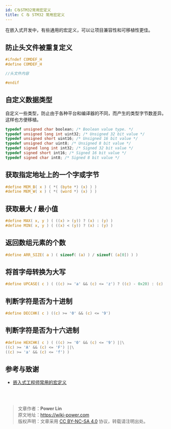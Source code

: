 ```yaml
---
id: C与STM32常用宏定义
title: C 与 STM32 常用宏定义
---
```




在嵌入式开发中，有些通用的宏定义，可以让项目兼容性和可移植性更佳。

## 防止头文件被重复定义

```c
#ifndef COMDEF_H
#define COMDEF_H

//头文件内容

#endif
```

## 自定义数据类型

自定义一些类型，防止由于各种平台和编译器的不同，而产生的类型字节数差异。这样也方便移植。

```c
typedef unsigned char boolean; /* Boolean value type. */
typedef unsigned long int uint32; /* Unsigned 32 bit value */
typedef unsigned short uint16; /* Unsigned 16 bit value */
typedef unsigned char uint8; /* Unsigned 8 bit value */
typedef signed long int int32; /* Signed 32 bit value */
typedef signed short int16; /* Signed 16 bit value */
typedef signed char int8; /* Signed 8 bit value */
```

## 获取指定地址上的一个字或字节

```c
#define MEM_B( x ) ( *( (byte *) (x) ) )
#define MEM_W( x ) ( *( (word *) (x) ) )
```

## 获取最大 / 最小值

```c
#define MAX( x, y ) ( ((x) > (y)) ? (x) : (y) )
#define MIN( x, y ) ( ((x) < (y)) ? (x) : (y) )
```

## 返回数组元素的个数

```c
#define ARR_SIZE( a ) ( sizeof( (a) ) / sizeof( (a[0]) ) )
```

## 将首字母转换为大写

```c
#define UPCASE( c ) ( ((c) >= 'a' && (c) <= 'z') ? ((c) - 0x20) : (c) )
```

## 判断字符是否为十进制

```c
#define DECCHK( c ) ((c) >= '0' && (c) <= '9')
```

## 判断字符是否为十六进制

```c
#define HEXCHK( c ) ( ((c) >= '0' && (c) <= '9') ||\
((c) >= 'A' && (c) <= 'F') ||\
((c) >= 'a' && (c) <= 'f') )
```

## 参考与致谢

- [嵌入式工程师常用的宏定义](https://mp.weixin.qq.com/s/4YPwxtBX6Qdlz9fGKvSCUg)

<br />

<br />

> 文章作者：**Power Lin**  
> 原文地址：<https://wiki-power.com>  
> 版权声明：文章采用 [CC BY-NC-SA 4.0](https://creativecommons.org/licenses/by/4.0/deed.zh) 协议，转载请注明出处。